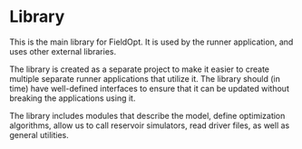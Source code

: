 # Library

This is the main library for FieldOpt. It is used by the runner application, and uses other external libraries.

The library is created as a separate project to make it easier to create multiple separate runner applications that utilize it. The library should (in time) have well-defined interfaces to ensure that it can be updated without breaking the applications using it.

The library includes modules that describe the model, define optimization algorithms, allow us to call reservoir simulators, read driver files, as well as general utilities.